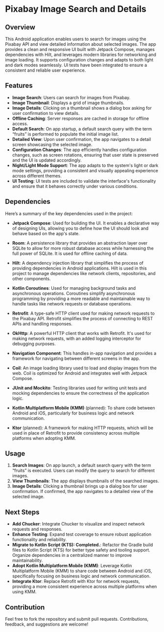 # Pixabay Image Search and Details

## Overview

This Android application enables users to search for images using the Pixabay API and view detailed information about selected images. The app provides a clean and responsive UI built with Jetpack Compose, manages dependencies with Hilt, and leverages modern libraries for networking and image loading. It supports configuration changes and adapts to both light and dark modes seamlessly. UI tests have been integrated to ensure a consistent and reliable user experience.

## Features

- **Image Search**: Users can search for images from Pixabay.
- **Image Thumbnail**: Displays a grid of image thumbnails.
- **Image Details**: Clicking on a thumbnail shows a dialog box asking for user confirmation to view details.
- **Offline Caching**: Server responses are cached in storage for offline access.
- **Default Search**: On app startup, a default search query with the term “fruits” is performed to populate the initial image list.
- **Detailed View**: Upon user confirmation, the app navigates to a detail screen showcasing the selected image.
- **Configuration Changes**: The app efficiently handles configuration changes, such as screen rotations, ensuring that user state is preserved and the UI is updated accordingly.
- **Night/Light Mode Support**: The app adapts to the system's light or dark mode settings, providing a consistent and visually appealing experience across different themes.
- **UI Testing**: UI tests are included to validate the interface's functionality and ensure that it behaves correctly under various conditions.

## Dependencies

Here’s a summary of the key dependencies used in the project:

- **Jetpack Compose**: Used for building the UI. It enables a declarative way of designing UIs, allowing you to define how the UI should look and behave based on the app's state.

- **Room**: A persistence library that provides an abstraction layer over SQLite to allow for more robust database access while harnessing the full power of SQLite. It is used for offline caching of data.

- **Hilt**: A dependency injection library that simplifies the process of providing dependencies in Android applications. Hilt is used in this project to manage dependencies like network clients, repositories, and other components.

- **Kotlin Coroutines**: Used for managing background tasks and asynchronous operations. Coroutines simplify asynchronous programming by providing a more readable and maintainable way to handle tasks like network requests or database operations.

- **Retrofit**: A type-safe HTTP client used for making network requests to the Pixabay API. Retrofit simplifies the process of connecting to REST APIs and handling responses.

- **OkHttp**: A powerful HTTP client that works with Retrofit. It's used for making network requests, with an added logging interceptor for debugging purposes.

- **Navigation Component**: This handles in-app navigation and provides a framework for navigating between different screens in the app.

- **Coil**: An image loading library used to load and display images from the web. Coil is optimized for Android and integrates well with Jetpack Compose.

- **JUnit and Mockito**: Testing libraries used for writing unit tests and mocking dependencies to ensure the correctness of the application logic.

- **Kotlin Multiplatform Mobile (KMM)** (planned): To share code between Android and iOS, particularly for business logic and network communication.

- **Ktor** (planned): A framework for making HTTP requests, which will be used in place of Retrofit to provide consistency across multiple platforms when adopting KMM.

## Usage

1. **Search Images**: On app launch, a default search query with the term “fruits” is executed. Users can modify the query to search for different images.
2. **View Thumbnails**: The app displays thumbnails of the searched images.
3. **Image Details**: Clicking a thumbnail brings up a dialog box for user confirmation. If confirmed, the app navigates to a detailed view of the selected image.

## Next Steps

- **Add Chucker**: Integrate Chucker to visualize and inspect network requests and responses.
- **Enhance Testing**: Expand test coverage to ensure robust application functionality and reliability.
- **Migrate to Kotlin Script (KTS): Completed.**: Refactor the Gradle build files to Kotlin Script (KTS) for better type safety and tooling support. Organize dependencies in a centralized manner to improve maintainability.
- **Adopt Kotlin Multiplatform Mobile (KMM)**: Leverage Kotlin Multiplatform Mobile (KMM) to share code between Android and iOS, specifically focusing on business logic and network communication.
- **Integrate Ktor**: Replace Retrofit with Ktor for network requests, providing a more consistent experience across multiple platforms when using KMM.

## Contribution

Feel free to fork the repository and submit pull requests. Contributions, feedback, and suggestions are welcome!